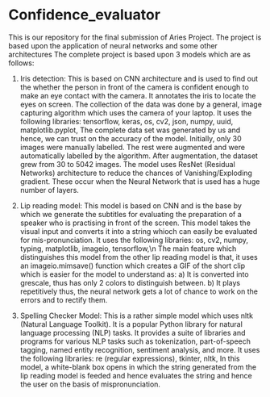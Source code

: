 # Confidence_evaluator
This is our repository for the final submission of Aries Project. The project is based upon the application of neural networks and some other architectures 
The complete project is based upon 3 models which are as follows:
1. Iris detection: This is based on CNN architecture and is used to find out the whether the person in front of the camera is confident enough to make an eye contact 
    with the camera. It annotates the iris to locate the eyes on screen.
    The collection of the data was done by a general, image capturing algorithm which uses the camera of your laptop.
    It uses the following libraries:
    tensorflow,
    keras,
    os,
    cv2,
    json,
    numpy, 
    uuid,
    matplotlib.pyplot,
    The complete data set was generated by us and hence, we can trust on the accuracy of the model. Initially, only 30 images were manually labelled. The rest were
    augmented and were automatically labelled by the algorithm. After augmentation, the dataset grew from 30 to 5042 images.
    The model uses ResNet (Residual Networks) architecture to reduce the chances of Vanishing/Exploding gradient. These occur when the Neural Network that is used has
    a huge number of layers.

2. Lip reading model: This model is based on CNN and is the base by which we generate the subtitles for evaluating the preparation of a speaker who is practising in
    front of the screen. This model takes the visual input and converts it into a string whioch can easily be evaluated for mis-pronunciation.
    It uses the following libraries:
    os,
    cv2,
    numpy,
    typing,
    matplotlib,
    imageio,
    tensorflow,\n
    The main feature which distinguishes this model from the other lip reading model is that, it uses an imageio.mimsave() function which creates a GIF of the short 
    clip which is easier for the model to understand as:
    a) It is converted into grescale, thus has only 2 colors to distinguish between.
    b) It plays repetitively thus, the neural network gets a lot of chance to work on the errors and to rectify them.

3. Spelling Checker Model: This is a rather simple model which uses nltk (Natural Language Toolkit). It is a popular Python library for natural language processing (NLP) tasks. It provides a suite of libraries and programs for various NLP tasks such as tokenization, part-of-speech tagging, named entity recognition, sentiment analysis, and more. 
    It uses the following libraries:
    re (regular expressions),
    tkinter,
    nltk,
    In this model, a white-blank box opens in which the string generated from the lip reading model is feeded and hence evaluates the string and hence the user 
    on the basis of mispronunciation.
    
    
    
    
    
    
    
    
    
    
    
    
    
    
    
    
    
